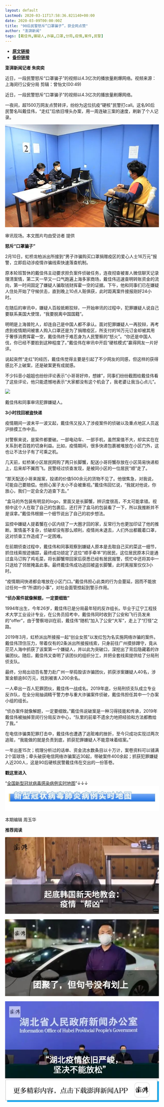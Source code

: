 ```yaml
---
layout: default
Lastmod: 2020-03-11T17:58:36.821140+00:00
date: 2020-03-09T00:00:00Z
title: "90后民警怒斥“口罩骗子”，获全网点赞"
author: "澎湃新闻"
tags: [戴佳伟,嫌疑人,诈骗,口罩,分局,疫情,案件,民警]
---
```


* [**原文链接**](https://mp.weixin.qq.com/s/YOIk_JSXnH92s3CNcMBxtg)
* [**备份链接**](http://archive.today/qIbq6)


**澎湃新闻记者 朱奕奕**

近日，一段民警怒斥“口罩骗子”的视频以4.3亿次的播放量刷爆网络。视频来源：上海闵行公安分局 剪辑：曾怡文(00:49)

  

近日，一段民警怒斥“口罩骗子”的视频以4.3亿次的播放量刷爆网络。

一夜间，超1500万网友点赞转评，纷纷为这位抗疫“硬核”民警打call。这名90后民警名叫戴佳伟，“走红”后依旧埋头办案，用一周连破三案的速度，刷新了个人记录。

  

![](/images/post/d4432e9ec126c13dcb52ae8b34dfd078.jpg)

审讯现场。本文图片均由受访者 提供  

  

**怒斥“口罩骗子”**

  
2月10日，虹桥龙柏派出所接到“男子诈骗购买口罩捐赠疫区的爱心人士16万元”报警，立即启动涉疫情诈骗线索快速落查机制。

  
原本轮班暂休的戴佳伟主动要求担负案件侦破任务，连夜彻查被害人微信聊天记录理清案情，第二天一早又一口气跑遍上海多家商场，戴佳伟迅速查明转账资金的流向，第一时间固定了嫌疑人骗取钱财挥霍一空的证据。下午，他和同事们已在嫌疑人住处开始了守候伏击，直到晚上10点人赃俱获，此时距离案件接报刚好24小时。

  
在随后的审讯中，嫌疑人百般抵赖狡辩，一开始审讯的过程中，犯罪嫌疑人说自己要联系美国大使馆，“我要脱离中国国籍”。

  
明明是上海普陀人，却连自己是中国人都不承认。面对犯罪嫌疑人一再狡辩，再考虑到疫情期间被害人购入口罩还是为了捐赠疫区，所支付的16万元订金却被其用于奢侈消费挥霍一空，戴佳伟终于难忍身为人民警察的“怒火”。“你还是中国人伐，你已经不要脸到这种程度了。”戴佳伟在审讯中开启“硬核模式”赢得网友一片好评。

  
说起突然“走红”的经历，戴佳伟觉得主要是引起了不少网友的同感，但这样的获得感比不上破案，还是破案更有成就感。

不少抖音小姐姐也纷纷评论表示“小哥哥好帅，想嫁”，同事们纷纷截图给戴佳伟看了这些评论，他只能遗憾地表示“大家都没有这个机会了，我老婆让我当心点儿”。

  

![](/images/post/4675b82c91b80a68776365d6ac98ea9c.jpg)

戴佳伟和同事审讯犯罪嫌疑人。  

  

**3小时找回被盗快递**

  
疫情期间一波未平一波又起，戴佳伟又投入了涉疫案件的侦破以及重点地区人员返沪排摸工作中去。

  
对警察来说，是案件都要破。一部电动车、一部手机，虽然案值不大，却实实在在关系到老百姓的切身利益。比如，疫情期间，很多快递包裹被堆放在小区门外，这也让不法分子有了可乘之机。

  
几天前，虹桥某小区居民网购了两只长脚蟹，配送小哥将蟹存放在小区简易快递柜上，后来却不翼而飞。民警经过侦查发现，是被同小区的一位居民“顺”走了。

  
“那天配送小哥来报案，投递的价值500余元的货物不见了。他很焦急，对我说，可能自己要赔偿。他担心案子太小不会被重视。”戴佳伟回忆说，“我就对他说，你放心，我们一定会全力追查下去。”

  
“盒马的外包装有明显的logo，里面又是长脚蟹，辨识度很高，不太可能拿错。视频中这个人在取了自己的包裹后，还打开了盒马的包装看了一下，所以我推断并不是误拿。”戴佳伟根据一个细节说出了自己的初步想法。

  
监控中嫌疑人提着蟹在小区内绕了一大圈才回的家，反常行为也更加印证了他的推断。案情虽不复杂，侦破却没有那么顺利，疫情尚未退去，人们外出都戴着口罩，这对侦查工作造成了一定困难。

  
在前期侦查过程中，戴佳伟和同事观察到嫌疑人原本是去取自己买的菜这一细节，抓住线索按迹循踪，最终成功锁定了这位“顺手牵羊”的居民，这位居民原本只是通过盒马订购了鸡毛菜，将长脚蟹带回家后获悉已经有居民报警，慌忙中还将其中一只送给了邻居掩盖此事。最终戴佳伟成功追回被盗长脚蟹，此时离报案仅仅3小时。

  
“疫情期间快递都会堆放在小区门口。”戴佳伟担心此类的行为会蔓延，因而不能放过任何一件“所谓的小事”，对社会面管控起到警示作用。

  

**“侦办案件就像解题，一定要细致”**

  
1994年出生，今年26岁，戴佳伟已是分局最年轻的反诈组长。毕业于辽宁工程技术大学工业设计专业，在公务员招考中，戴佳伟同时收到了公安和飞行员发来的“offer”，由于警察培训在前，戴佳伟“随机”加入了公安“大军”，走上了“打怪”之路。

  
2019年3月，虹桥派出所接报一起“创业女孩”以发红包为名实施网络诈骗的案件。戴佳伟顶住压力，带着仅有的2条派出所接报线索，只身前往广州摸排蹲守，竟从茫茫人海中抓获了该案第一个嫌疑人，并以此为突破口，深挖出了背后隐藏着的诈骗团伙。随后，戴佳伟又查明了该团伙的组织分工，并把全套线索提供给了分局刑侦支队。

  
最终，分局出动百名警力赴广州一举捣毁该诈骗团伙，抓获涉案嫌疑人40名，涉案金额逾80万元，找到被害人200余名。

  
一人牵出一百人犯罪团伙，戴佳伟一战成名。2019年底，分局刑侦支队成立专业反诈队，在全分局抽调精干警力参与重大诈骗案件侦破，戴佳伟担任其中一个办案小组的组长。

  
“侦办案件就像解题，一定要细致。”戴佳伟说破案是一种习得技能和传承，2019年戴佳伟被抽掉至闵行分局反诈中心，“队里的前辈不遗余力地把经验和方法都教给了我。”

  
在电信诈骗类犯罪打击中，戴佳伟也遭遇了追赃难的挫折，至今只成功实现过两次追赃，“我能做的就是负责到底，抓获犯罪嫌疑人不能意味着结案。”

  
一年出差15次；梳理分析过的话单、资金流水数条目以十万计，案卷资料可以铺满2个篮球场；牵头破获电信网络诈骗案近30起，带破案件400余起；抓获犯罪嫌疑人近200人，这是90后硬核民警戴佳伟在交出的一份答卷。

  

**戳这里进入**

“[全国新型冠状病毒感染病例实时地图](http://projects.thepaper.cn/thepaper-cases/839studio/feiyan/)”↓↓↓[![](/images/post/15a4bc01c19b9e56f61d4f79069e4c63.jpg)](http://projects.thepaper.cn/thepaper-cases/839studio/feiyan/)

  

本期编辑 周玉华  

  

**推荐阅读**

**[![](/images/post/895b5cda5c13a4988b2289e55d72cd48.jpg)](http://mp.weixin.qq.com/s?__biz=MjM5MzI5NTU3MQ==&mid=2651598027&idx=1&sn=1b00bbcfc03c0eb6a1c6ab30969a9591&chksm=bd61b1778a1638618400fff513263f41c77d69080b024abf268f13578c4b9944fd2656c93b69&scene=21#wechat_redirect)**

[![](/images/post/878b320040bbce5c0f2bea198bded637.jpg)](http://mp.weixin.qq.com/s?__biz=MjM5MzI5NTU3MQ==&mid=2651599924&idx=1&sn=ff4c8f8434cc9ac1ff6cfc94da00ce4e&chksm=bd61a9888a16209e83f79c47fd1e49e7ab7609a25225fbe9e9b8eb2fb335cebb741b09011fe9&scene=21#wechat_redirect)

[![](/images/post/ca5e19311bd13de311a7bd93f8eba2a6.jpg)](http://mp.weixin.qq.com/s?__biz=MjM5MzI5NTU3MQ==&mid=2651595860&idx=1&sn=6ba0af6bd94c0e122c5136345e632e6a&chksm=bd61b9e88a1630fe7de2b6aaa4f1dd87bd77da795dbe23ce66c455460b4742d951812a8fad76&scene=21#wechat_redirect)[![](/images/post/faa036129172f4ba4cb775ad946d1eff.jpg)](https://a.app.qq.com/o/simple.jsp?pkgname=com.wondertek.paper)

